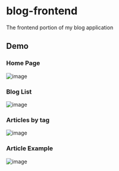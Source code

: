 # blog-frontend

The frontend portion of my blog application

## Demo
### Home Page
![image](https://user-images.githubusercontent.com/70884733/162784202-9c238560-daa9-4e79-84df-4cac57390da7.png)

### Blog List
![image](https://user-images.githubusercontent.com/70884733/162784397-e691ca44-c7fa-43fd-b28c-1ced0ed4445d.png)

### Articles by tag
![image](https://user-images.githubusercontent.com/70884733/162784668-2a2fa978-1751-4662-86e9-78a59765f2e2.png)

### Article Example
![image](https://user-images.githubusercontent.com/70884733/162784885-3e08a917-b01d-4cc2-9dd3-bda42783c015.png)
